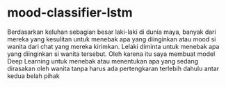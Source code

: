 # mood-classifier-lstm
Berdasarkan keluhan sebagian besar laki-laki di dunia maya, banyak dari mereka yang kesulitan untuk menebak apa yang diinginkan atau mood si wanita dari chat yang mereka kirimkan. Lelaki diminta untuk menebak apa yang diinginkan si wanita tersebut. Oleh karena itu saya membuat model Deep Learning untuk menebak atau menentukan apa yang sedang dirasakan oleh wanita tanpa harus ada pertengkaran terlebih dahulu antar kedua belah pihak
